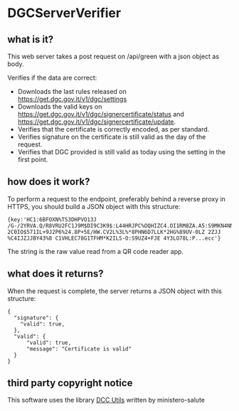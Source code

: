 # DGCServerVerifier

## what is it?
This web server takes a post request on /api/green with a json object as body.

Verifies if the data are correct:
  * Downloads the last rules released on https://get.dgc.gov.it/v1/dgc/settings
  * Downloads the valid keys on https://get.dgc.gov.it/v1/dgc/signercertificate/status and https://get.dgc.gov.it/v1/dgc/signercertificate/update.
  * Verifies that the certificate is correctly encoded, as per standard.
  * Verifies signature on the certificate is still valid as the day of the request.
  * Verifies that DGC provided is still valid as today using the setting in the first point.

## how does it work?
To perform a request to the endpoint, preferably behind a reverse proxy in HTTPS, you should
build a JSON object with this structure:


    {key:'HC1:6BFOXN%TS3DHPVO13J /G-/2YRVA.Q/R8VRU2FC1J9M$DI9C3K9$:L44HRJPC%OQHIZC4.OI1RM8ZA.A5:S9MKN4NN3F85QNCY0O%0VZ001HOC9JU0D0HT0HB2PL/IB*09B9LW4T*8+DC9I0%YB/VM$*SBAKYE9*FJ7ID$0HY84Q:GY3LV2LW 2C0IO$571IL+9J2P6%24.8P+5E/HW.CV2L%3L%*8PHN6D7LLK*2HG%89UV-0LZ 2ZJJ %C4IJZJJBY43%8 C1VHLEC78G1TFHM*K2ILS-O:S9UZ4+FJE 4Y3LO78L:P...ecc'}

The string is the raw value read from a QR code reader app.

## what does it returns?
When the request is complete, the server returns a JSON object with this structure:

    {
      "signature": {
        "valid": true,
      },
      "valid": {
          "valid": true,
          "message": "Certificate is valid"
      }
    }

## third party copyright notice
This software uses the library [DCC Utils](https://github.com/ministero-salute/dcc-utils) written by ministero-salute
